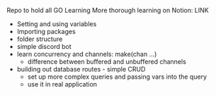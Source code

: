 Repo to hold all GO Learning
More thorough learning on Notion: LINK

- Setting and using variables
- Importing packages
- folder structure
- simple discord bot
- learn concurrency and channels: make(chan ...)
  - difference between buffered and unbuffered channels
- building out database routes - simple CRUD
  - set up more complex queries and passing vars into the query
  - use it in real application


